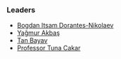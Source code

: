### Leaders
* [Bogdan Itsam Dorantes-Nikolaev](mailto:bogdan.itsam@owasp.org)
* [Yağmur Akbaş ](mailto:yagmur.akbas@owasp.org)
* [Tan Bayav](mailto:tan.bayav@owasp.org)
* [Professor Tuna Cakar](mailto:tuna.cakar@owasp.org)
